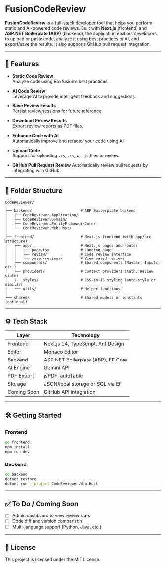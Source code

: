 # FusionCodeReview

**FusionCodeReview** is a full-stack developer tool that helps you perform static and AI-powered code reviews. Built with **Next.js** (frontend) and **ASP.NET Boilerplate (ABP)** (backend), the application enables developers to upload or paste code, analyze it using best practices or AI, and export/save the results. It also supports GitHub pull request integration.

---

## 🚀 Features

- **Static Code Review**  
  Analyze code using Boxfusion’s best practices.

- **AI Code Review**  
  Leverage AI to provide intelligent feedback and suggestions.

- **Save Review Results**  
  Persist review sessions for future reference.

- **Download Review Results**  
  Export review reports as PDF files.

- **Enhance Code with AI**  
  Automatically improve and refactor your code using AI.

- **Upload Code**  
  Support for uploading `.cs`, `.ts`, or `.js` files to review.

- **GitHub Pull Request Review**
  Automatically review pull requests by integrating with GitHub.

---


## 📁 Folder Structure

```
CodeReviewer/
│
├── backend/                      # ABP Boilerplate backend
│   ├── CodeReviewer.Application/
│   ├── CodeReviewer.Domain/
│   ├── CodeReviewer.EntityFrameworkCore/
│   └── CodeReviewer.Web.Host/
│
├── frontend/                     # Next.js frontend (with app/src structure)
│   ├── app/                      # Next.js pages and routes
│   │   ├── page.tsx              # Landing page
│   │   ├── review/               # Code review interface
│   │   └── saved-reviews/        # View saved reviews
│   ├── components/               # Shared components (Navbar, Inputs, etc.)
│   ├── providers/                # Context providers (Auth, Review state)
│   ├── styles/                   # CSS-in-JS styling (antd-style or similar)
│   └── utils/                    # Helper functions
│
└── shared/                       # Shared models or constants (optional)
```

---

## ⚙️ Tech Stack

| Layer      | Technology                          |
|------------|--------------------------------------|
| Frontend   | Next.js 14, TypeScript, Ant Design   |
| Editor     | Monaco Editor                        |
| Backend    | ASP.NET Boilerplate (ABP), EF Core   |
| AI Engine  | Gemini API                           |
| PDF Export | jsPDF, autoTable                     |
| Storage    | JSON/local storage or SQL via EF     |
| Coming Soon | GitHub API integration               |

---

## 🛠 Getting Started

### Frontend

```bash
cd frontend
npm install
npm run dev
```

### Backend

```bash
cd backend
dotnet restore
dotnet run --project CodeReviewer.Web.Host
```

---

## ✅ To Do / Coming Soon
- [ ] Admin dashboard to view review stats  
- [ ] Code diff and version comparison  
- [ ] Multi-language support (Python, Java, etc.)

---

## 📄 License

This project is licensed under the MIT License.